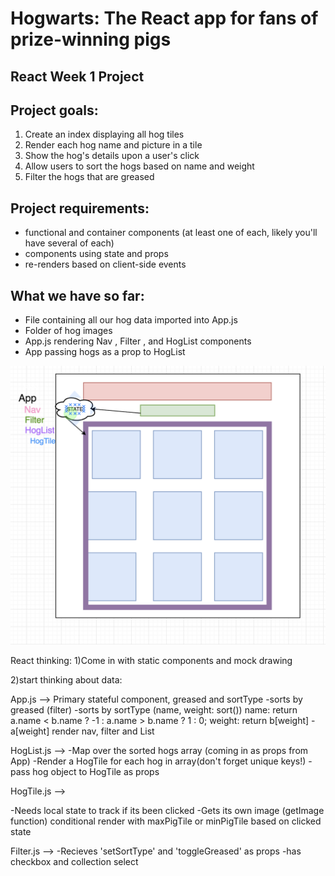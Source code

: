 # Hogwarts: The React app for fans of prize-winning pigs

## React Week 1 Project

## Project goals:

1.  Create an index displaying all hog tiles
2.  Render each hog name and picture in a tile
3.  Show the hog's details upon a user's click
4.  Allow users to sort the hogs based on name and weight
5.  Filter the hogs that are greased

## Project requirements:

* functional and container components (at least one of each, likely you'll have several of each)
* components using state and props
* re-renders based on client-side events

## What we have so far:

* File containing all our hog data imported into App.js
* Folder of hog images
* App.js rendering Nav , Filter , and HogList components
* App passing hogs as a prop to HogList

![mock](./mock.png)

React thinking:
1)Come in with static components and mock drawing

2)start thinking about data:

App.js -->
Primary stateful component, greased and sortType
-sorts by greased (filter)
-sorts by sortType (name, weight: sort())
name: return a.name < b.name ? -1 : a.name > b.name ? 1 : 0;
weight: return b[weight] - a[weight]
render nav, filter and List

HogList.js -->
-Map over the sorted hogs array (coming in as props from App)
-Render a HogTile for each hog in array(don't forget unique keys!)
-pass hog object to HogTile as props

HogTile.js -->

-Needs local state to track if its been clicked
-Gets its own image (getImage function)
conditional render with maxPigTile or minPigTile based on clicked state

Filter.js -->
-Recieves 'setSortType' and 'toggleGreased' as props
-has checkbox and collection select

